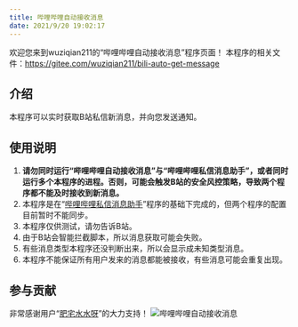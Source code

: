 ```yaml
---
title: 哔哩哔哩自动接收消息
date: 2021/9/20 19:02:17
---
```

欢迎您来到wuziqian211的“哔哩哔哩自动接收消息”程序页面！
本程序的相关文件：<https://gitee.com/wuziqian211/bili-auto-get-message>

## 介绍
本程序可以实时获取B站私信新消息，并向您发送通知。

## 使用说明
1. **请勿同时运行“哔哩哔哩自动接收消息”与“哔哩哔哩私信消息助手”，或者同时运行多个本程序的进程。否则，可能会触发B站的安全风控策略，导致两个程序都不能及时接收到新消息。**
2. 本程序是在“[哔哩哔哩私信消息助手](https://gitee.com/happycola/bili-msg-helper)”程序的基础下完成的，但两个程序的配置目前暂时不能同步。
3. 本程序仅供测试，请勿告诉B站。
4. 由于B站会智能拦截脚本，所以消息获取可能会失败。
5. 有些消息类型本程序还没判断出来，所以会显示成未知类型消息。
6. 本程序不能保证所有用户发来的消息都能被接收，有些消息可能会重复出现。

## 参与贡献
非常感谢用户“[肥宅水水呀](https://gitee.com/happycola)”的大力支持！
![哔哩哔哩自动接收消息](index.png)

